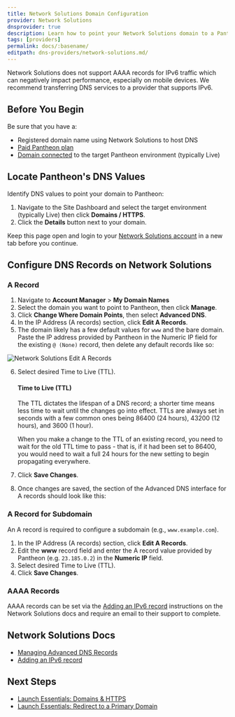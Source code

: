 ```yaml
---
title: Network Solutions Domain Configuration
provider: Network Solutions
dnsprovider: true
description: Learn how to point your Network Solutions domain to a Pantheon site.
tags: [providers]
permalink: docs/:basename/
editpath: dns-providers/network-solutions.md/
---
```


<Alert type="danger" title="Warning">

Network Solutions does not support AAAA records for IPv6 traffic which can negatively impact performance, especially on mobile devices. We recommend transferring DNS services to a provider that supports IPv6.

</Alert>

## Before You Begin
Be sure that you have a:

- Registered domain name using Network Solutions to host DNS
- [Paid Pantheon plan](/guides/launch/plans/)
- [Domain connected](/guides/launch/domains/) to the target Pantheon environment (typically Live)

## Locate Pantheon's DNS Values
Identify DNS values to point your domain to Pantheon:

1. Navigate to the Site Dashboard and select the target environment (typically <span class="glyphicons glyphicons-cardio"></span> Live) then click **<span class="glyphicons glyphicons-global"></span> Domains / HTTPS**.
2. Click the **Details** button next to your domain.

Keep this page open and login to your [Network Solutions account](https://www.networksolutions.com) in a new tab before you continue.

## Configure DNS Records on Network Solutions

### A Record
1. Navigate to **Account Manager** > **My Domain Names**
2. Select the domain you want to point to Pantheon, then click **Manage**.
3. Click **Change Where Domain Points**, then select **Advanced DNS**.
4. In the IP Address (A records) section, click **Edit A Records**.
5. The domain likely has a few default values for `www` and the bare domain. Paste the IP address provided by Pantheon in the Numeric IP field for the existing `@ (None)` record, then delete any default records like so:

  ![Network Solutions Edit A Records](../../images/dns/networksolutions/default-a-records.png)

6. Select desired Time to Live (TTL).

    <Accordion title="Learn More" id="ttl" icon="info-sign">

    #### Time to Live (TTL)

    The TTL dictates the lifespan of a DNS record; a shorter time means less time to wait until the changes go into effect. TTLs are always set in seconds with a few common ones being 86400 (24 hours),  43200 (12 hours), and 3600 (1 hour).

    When you make a change to the TTL of an existing record, you need to wait for the old TTL time to pass - that is, if it had been set to 86400, you would need to wait a full 24 hours for the new setting to begin propagating everywhere.

    </Accordion>

7. Click **Save Changes**.
8. Once changes are saved, the section of the Advanced DNS interface for A records should look like this:

### A Record for Subdomain
An A record is required to configure a subdomain (e.g., `www.example.com`).

1. In the IP Address (A records) section, click **Edit A Records**.
2. Edit the **www** record field and enter the A record value provided by Pantheon (e.g. `23.185.0.2`) in the **Numeric IP** field.
3. Select desired Time to Live (TTL).
4. Click **Save Changes**.

### AAAA Records
AAAA records can be set via the [Adding an IPv6 record](http://www.networksolutions.com/support/Adding-an-IPv6-record/) instructions on the Network Solutions docs and require an email to their support to complete.

## Network Solutions Docs

* [Managing Advanced DNS Records](http://www.networksolutions.com/support/how-to-manage-advanced-dns-records/)
* [Adding an IPv6 record](http://www.networksolutions.com/support/Adding-an-IPv6-record/)

## Next Steps

* [Launch Essentials: Domains & HTTPS](/guides/launch/domains/)
* [Launch Essentials: Redirect to a Primary Domain](/guides/launch/redirects/)
